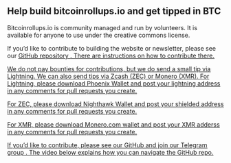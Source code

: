 ## Help build bitcoinrollups.io and get tipped in BTC

Bitcoinrollups.io is community managed and run by volunteers. It is available for anyone to use under the creative commons license.

If you’d like to contribute to building the website or newsletter, please see our <u> [GitHub repository](https://github.com/januszgrze/bitcoinrollups/blob/main/contribute.md) <u>. There are instructions on how to contribute there.

We do not pay bounties for contributions, but we do send a small tip via Lightning. We can also send tips via Zcash (ZEC) or Monero (XMR). For Lightning, please download [Phoenix Wallet](https://phoenix.acinq.co/) and post your lightning address in any comments for pull requests you create.

For ZEC, please download [Nighthawk Wallet](https://nighthawkwallet.com/) and post your shielded address in any comments for pull requests you create.

For XMR, please download [Monero.com](http://monero.com/) wallet and post your XMR adderss in any comments for pull requests you create.

If you’d like to contribute, please see our <u> [GitHub](https://github.com/januszgrze/bitcoinrollups/blob/main/contribute.md) and join our <u> [Telegram group](https://t.me/+8rv-1I2gkmQ4ZmJh) <u>. The video below explains how you can navigate the GitHub repo.
